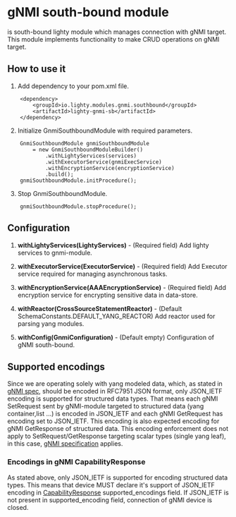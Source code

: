 # gNMI south-bound module
is south-bound lighty module which manages connection with gNMI target.
This module implements functionality to make CRUD operations on gNMI target.

## How to use it
1. Add dependency to your pom.xml file.

```
    <dependency>
        <groupId>io.lighty.modules.gnmi.southbound</groupId>
        <artifactId>lighty-gnmi-sb</artifactId>
    </dependency>
```

2. Initialize GnmiSouthboundModule with required parameters.

```
    GnmiSouthboundModule gnmiSouthboundModule
        = new GnmiSouthboundModuleBuilder()
            .withLightyServices(services)
            .withExecutorService(gnmiExecService)
            .withEncryptionService(encryptionService)
            .build();
    gnmiSouthboundModule.initProcedure();
```

3. Stop GnmiSouthboundModule.

```
    gnmiSouthboundModule.stopProcedure();
```

## Configuration
1. **withLightyServices(LightyServices)** - (Required field) Add lighty services to gnmi-module.

2. **withExecutorService(ExecutorService)** - (Required field) Add Executor service required for managing
   asynchronous tasks.

3. **withEncryptionService(AAAEncryptionService)** - (Required field) Add encryption service for encrypting sensitive
   data in data-store.

4. **withReactor(CrossSourceStatementReactor)** - (Default SchemaConstants.DEFAULT_YANG_REACTOR)  Add reactor used for
   parsing yang modules.

5. **withConfig(GnmiConfiguration)** - (Default empty) Configuration of gNMI south-bound.

## Supported encodings
Since we are operating solely with yang modeled data, which, as stated in [gNMI spec](https://github.com/openconfig/reference/blob/master/rpc/gnmi/gnmi-specification.md#231-json-and-json_ietf),
 should be encoded in RFC7951 JSON format, only JSON_IETF encoding is supported for structured data types. That means each gNMI SetRequest sent by gNMI-module targeted to structured data
 (yang container,list ...) is encoded in JSON_IETF and each gNMI GetRequest has encoding set to JSON_IETF.
This encoding is also expected encoding for gNMI GetResponse of structured data.
This encoding enforcement does not apply to SetRequest/GetResponse targeting scalar types (single yang leaf), in this case,
 [gNMI specification](https://github.com/openconfig/reference/blob/master/rpc/gnmi/gnmi-specification.md#223-node-values) applies.
### Encodings in gNMI CapabilityResponse
As stated above, only JSON_IETF is supported for encoding structured data types. This means that device MUST declare it's
 support of JSON_IETF encoding in [CapabilityResponse](https://github.com/openconfig/reference/blob/master/rpc/gnmi/gnmi-specification.md#322-the-capabilityresponse-message)
  supported_encodings field. If JSON_IETF is not present in supported_encoding field, connection of gNMI device is closed.
